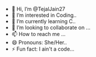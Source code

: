 - 👋 Hi, I’m @TejalJain27
- 👀 I’m interested in Coding..
- 🌱 I’m currently learning C..
- 💞️ I’m looking to collaborate on ...
- 📫 How to reach me ...
- 😄 Pronouns: She/Her..
- ⚡ Fun fact: I ain't a code...

<!---
TejalJain27/TejalJain27 is a ✨ special ✨ repository because its `README.md` (this file) appears on your GitHub profile.
You can click the Preview link to take a look at your changes.
--->
